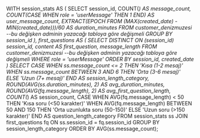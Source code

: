 WITH session_stats AS (
    SELECT 
        session_id,
        COUNT(*) AS message_count,
        COUNT(CASE WHEN role = 'userMessage' THEN 1 END) AS user_message_count,
        EXTRACT(EPOCH FROM (MAX(created_date) - MIN(created_date)))/60 AS duration_minutes
    FROM 
        customer_denizmuzesi --bu değişken adminin yazacağı tabloya göre değişmeli
    GROUP BY 
        session_id
),
first_questions AS (
    SELECT DISTINCT ON (session_id)
        session_id,
        content AS first_question,
        message_length
    FROM 
        customer_denizmuzesi --bu değişken adminin yazacağı tabloya göre değişmeli
    WHERE 
        role = 'userMessage'
    ORDER BY 
        session_id, created_date
)
SELECT 
    CASE 
        WHEN ss.message_count <= 2 THEN 'Kısa (1-2 mesaj)'
        WHEN ss.message_count BETWEEN 3 AND 6 THEN 'Orta (3-6 mesaj)'
        ELSE 'Uzun (7+ mesaj)'
    END AS session_length_category,
    ROUND(AVG(ss.duration_minutes), 2) AS avg_duration_minutes,
    ROUND(AVG(fq.message_length), 2) AS avg_first_question_length,
    COUNT(*) AS session_count,
    CASE
        WHEN AVG(fq.message_length) < 50 THEN 'Kısa soru (<50 karakter)'
        WHEN AVG(fq.message_length) BETWEEN 50 AND 150 THEN 'Orta uzunlukta soru (50-150)'
        ELSE 'Uzun soru (>150 karakter)'
    END AS question_length_category
FROM 
    session_stats ss
JOIN 
    first_questions fq ON ss.session_id = fq.session_id
GROUP BY 
    session_length_category
ORDER BY 
    AVG(ss.message_count);